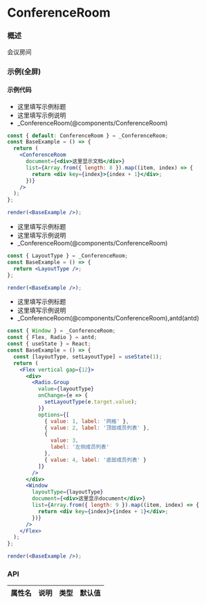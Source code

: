 
# ConferenceRoom


### 概述

会议房间


### 示例(全屏)

#### 示例代码

- 这里填写示例标题
- 这里填写示例说明
- _ConferenceRoom(@components/ConferenceRoom)

```jsx
const { default: ConferenceRoom } = _ConferenceRoom;
const BaseExample = () => {
  return (
    <ConferenceRoom
      document={<div>这里显示文档</div>}
      list={Array.from({ length: 8 }).map((item, index) => {
        return <div key={index}>{index + 1}</div>;
      })}
    />
  );
};

render(<BaseExample />);

```

- 这里填写示例标题
- 这里填写示例说明
- _ConferenceRoom(@components/ConferenceRoom)

```jsx
const { LayoutType } = _ConferenceRoom;
const BaseExample = () => {
  return <LayoutType />;
};

render(<BaseExample />);

```

- 这里填写示例标题
- 这里填写示例说明
- _ConferenceRoom(@components/ConferenceRoom),antd(antd)

```jsx
const { Window } = _ConferenceRoom;
const { Flex, Radio } = antd;
const { useState } = React;
const BaseExample = () => {
  const [layoutType, setLayoutType] = useState(1);
  return (
    <Flex vertical gap={12}>
      <div>
        <Radio.Group
          value={layoutType}
          onChange={e => {
            setLayoutType(e.target.value);
          }}
          options={[
            { value: 1, label: '网格' },
            { value: 2, label: '顶部成员列表' },
            {
              value: 3,
              label: '左侧成员列表'
            },
            { value: 4, label: '底部成员列表' }
          ]}
        />
      </div>
      <Window
        layoutType={layoutType}
        document={<div>这里显示document</div>}
        list={Array.from({ length: 9 }).map((item, index) => {
          return <div key={index}>{index + 1}</div>;
        })}
      />
    </Flex>
  );
};

render(<BaseExample />);

```


### API

|属性名|说明|类型|默认值|
|  ---  | ---  | --- | --- |

